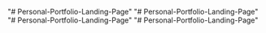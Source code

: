 "# Personal-Portfolio-Landing-Page" 
"# Personal-Portfolio-Landing-Page" 
"# Personal-Portfolio-Landing-Page" 
"# Personal-Portfolio-Landing-Page" 
